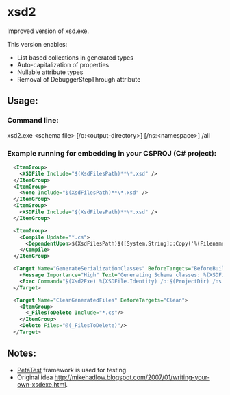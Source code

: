 
# xsd2


Improved version of xsd.exe.

This version enables:

* List based collections in generated types
* Auto-capitalization of properties
* Nullable attribute types
* Removal of DebuggerStepThrough attribute

## Usage:
### Command line:
xsd2.exe &lt;schema file&gt; [/o:&lt;output-directory&gt;] [/ns:&lt;namespace&gt;] /all

### Example running for embedding in your CSPROJ (C# project):

```xml
  <ItemGroup>
    <XSDFile Include="$(XsdFilesPath)**\*.xsd" />
  </ItemGroup>
  <ItemGroup>
    <None Include="$(XsdFilesPath)**\*.xsd" />
  </ItemGroup>
  <ItemGroup>
    <XSDFile Include="$(XsdFilesPath)**\*.xsd" />
  </ItemGroup>

  <ItemGroup>
    <Compile Update="*.cs">
      <DependentUpon>$(XsdFilesPath)$([System.String]::Copy('%(Filename)').Split('.')[0]).xsd</DependentUpon>
    </Compile>
  </ItemGroup>

  <Target Name="GenerateSerializationClasses" BeforeTargets="BeforeBuild" Inputs="%(XSDFile.Identity)" Outputs="%(XSDFile.Identity).cs">
    <Message Importance="High" Text="Generating Schema classes: %(XSDFile.Identity)" />
    <Exec Command="$(Xsd2Exe) %(XSDFile.Identity) /o:$(ProjectDir) /ns:SomeNamespaces.Interfaces.Schema" />
  </Target>

  <Target Name="CleanGeneratedFiles" BeforeTargets="Clean">
    <ItemGroup>
      <_FilesToDelete Include="*.cs"/>
    </ItemGroup>
    <Delete Files="@(_FilesToDelete)"/>
  </Target>
```

## Notes:

* [PetaTest](http://www.toptensoftware.com/petatest/) framework is used for testing.
* Original idea http://mikehadlow.blogspot.com/2007/01/writing-your-own-xsdexe.html.
